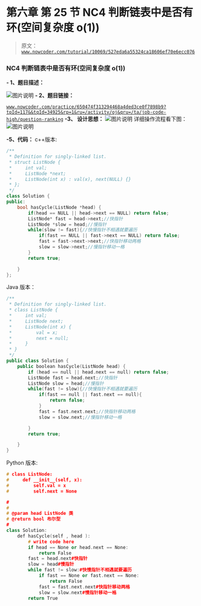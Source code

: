 # 第六章 第 25 节 NC4 判断链表中是否有环(空间复杂度 o(1))

> 原文：[`www.nowcoder.com/tutorial/10069/527eda6a55324ca18606ef70e6ecc076`](https://www.nowcoder.com/tutorial/10069/527eda6a55324ca18606ef70e6ecc076)

### NC4 判断链表中是否有环(空间复杂度 o(1))

**- 1、题目描述：**

![图片说明](img/d04a2604618a0cec52e0af8600c06406.png "图片标题")
**- 2、题目链接：**

[`www.nowcoder.com/practice/650474f313294468a4ded3ce0f7898b9?tpId=117&&tqId=34925&rp=1&ru=/activity/oj&qru=/ta/job-code-high/question-ranking`](https://www.nowcoder.com/practice/650474f313294468a4ded3ce0f7898b9?tpId=117&&tqId=34925&rp=1&ru=/activity/oj&qru=/ta/job-code-high/question-ranking)
**-3、 设计思想：**
![图片说明](img/ade4159eec1877c185c1a05c49a76f8a.png "图片标题")
详细操作流程看下图：
![图片说明](img/189d961730c8d52c66ae2347d5edafbe.png "图片标题")

**-5、代码：**
c++版本:

```cpp
/**
 * Definition for singly-linked list.
 * struct ListNode {
 *     int val;
 *     ListNode *next;
 *     ListNode(int x) : val(x), next(NULL) {}
 * };
 */
class Solution {
public:
    bool hasCycle(ListNode *head) {
        if(head == NULL || head->next == NULL) return false;
        ListNode* fast = head->next;//快指针
        ListNode *slow = head;//慢指针
        while(slow != fast){//快慢指针不相遇就要遍历
            if(fast == NULL || fast->next == NULL) return false;
            fast = fast->next->next;//快指针移动两格
            slow = slow->next;//慢指针移动一格
        }
        return true;

    }
};

```

Java 版本：

```cpp
/**
 * Definition for singly-linked list.
 * class ListNode {
 *     int val;
 *     ListNode next;
 *     ListNode(int x) {
 *         val = x;
 *         next = null;
 *     }
 * }
 */
public class Solution {
    public boolean hasCycle(ListNode head) {
        if (head == null || head.next == null) return false;
        ListNode fast = head.next;//快指针
        ListNode slow = head;//慢指针
        while(fast != slow){//快慢指针不相遇就要遍历
            if(fast == null || fast.next == null){
                return false;
            }
            fast = fast.next.next;//快指针移动两格
            slow = slow.next;//慢指针移动一格

        }
        return true;

    }
}
```

Python 版本:

```cpp
# class ListNode:
#     def __init__(self, x):
#         self.val = x
#         self.next = None

#
# 
# @param head ListNode 类 
# @return bool 布尔型
#
class Solution:
    def hasCycle(self , head ):
        # write code here
        if head == None or head.next == None:
            return False
        fast = head.next#快指针
        slow = head#慢指针
        while fast != slow:#快慢指针不相遇就要遍历
            if fast == None or fast.next == None:
                return False
            fast = fast.next.next#快指针移动两格 
            slow = slow.next#慢指针移动一格
        return True

```